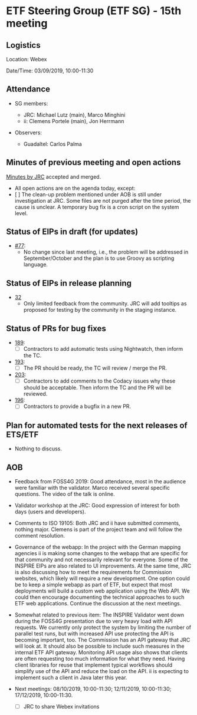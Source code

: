 # ETF Steering Group (ETF SG) - 15th meeting

## Logistics

Location: Webex

Date/Time: 03/09/2019, 10:00-11:30

## Attendance

- SG members:
  - JRC: Michael Lutz (main), Marco Minghini
  - ii: Clemens Portele (main), Jon Herrmann

- Observers:
  - Guadaltel: Carlos Palma

## Minutes of previous meeting and open actions

[Minutes by JRC](https://github.com/etf-validator/governance/blob/master/Meetings/SG/20190718.adoc) accepted and merged.

- All open actions are on the agenda today, except:
- [ ] The clean-up problem mentioned under AOB is still under investigation at JRC. Some files are not purged after the time period, the cause is unclear. A temporary bug fix is a cron script on the system level.

## Status of EIPs in draft (for updates)

- [#77](https://github.com/etf-validator/governance/issues/77): 
  - No change since last meeting, i.e., the problem will be addressed in September/October and the plan is to use Groovy as scripting language.

## Status of EIPs in release planning

- [32](https://github.com/etf-validator/governance/issues/32)
  - Only limited feedback from the community. JRC will add tooltips as proposed for testing by the community in the staging instance.

## Status of PRs for bug fixes

- [189](https://github.com/etf-validator/etf-webapp/pull/189):
  - [ ] Contractors to add automatic tests using Nightwatch, then inform the TC.
  
- [193](https://github.com/etf-validator/etf-webapp/pull/193): 
  - [ ] The PR should be ready, the TC will review / merge the PR.
  
- [203](https://github.com/etf-validator/etf-webapp/pull/203): 
  - [ ] Contractors to add comments to the Codacy issues why these should be acceptable. Then inform the TC and the PR will be reviewed.
  
- [196](https://github.com/etf-validator/etf-webapp/pull/196):
  - [ ] Contractors to provide a bugfix in a new PR.
  
## Plan for automated tests for the next releases of ETS/ETF

- Nothing to discuss.

## AOB

- Feedback from FOSS4G 2019: Good attendance, most in the audience were familiar with the validator. Marco received several specific questions. The video of the talk is online. 

- Validator workshop at the JRC: Good expression of interest for both days (users and developers).

- Comments to ISO 19105: Both JRC and ii have submitted comments, nothing major. Clemens is part of the project team and will follow the comment resolution.

- Governance of the webapp: In the project with the German mapping agencies ii is making some changes to the webapp that are specific for that community and not necessarily relevant for everyone. Some of the INSPIRE EIPs are also related to UI improvements. At the same time, JRC is also discussing how to meet the requirements for Commission websites, which likely will require a new development. One option could be to keep a simple webapp as part of ETF, but expect that most deployments will build a custom web application using the Web API. We could then encourage documenting the technical approaches to such ETF web applications. Continue the discussion at the next meetings.

- Somewhat related to previous item: The INSPIRE Validator went down during the FOSS4G presentation due to very heavy load with API requests. We currently only protect the system by limiting the number of parallel test runs, but with increased API use protecting the API is becoming important, too. The Commission has an API gateway that JRC will look at. It should also be possible to include such measures in the internal ETF API gateway. Monitoring API usage also shows that clients are often requesting too much information for what they need.
Having client libraries for reuse that implement typical workflows should simplify use of the API and reduce the load on the API. ii is expecting to implement such a client in Java later this year.

- Next meetings: 08/10/2019, 10:00-11:30; 12/11/2019, 10:00-11:30; 17/12/2019, 10:00-11:30.
  - [ ] JRC to share Webex invitations
